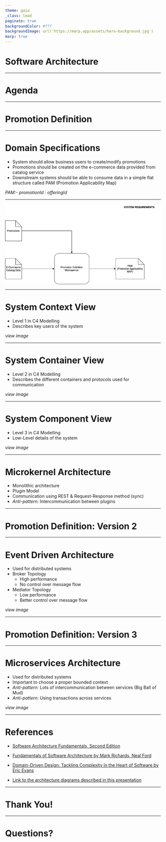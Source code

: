 ```yaml
---
theme: gaia
_class: lead
paginate: true
backgroundColor: #fff
backgroundImage: url('https://marp.app/assets/hero-background.jpg')
marp: true
---
```


# **Software Architecture**

---

# **Agenda**

---

<!-- _class: lead -->

# **Promotion Definition**

---

# **Domain Specifications**
+ System should allow business users to create/modify promotions
+ Promotions should be created on the e-commerce data provided from catalog service
+ Downstream systems should be able to consume data in a simple flat structure called PAM (Promotion Applicability Map)

*PAM:- promotionId : offeringId*

---

<!-- _class: lead -->

![System Requirements](./diagrams/System_Requirements.png)

---

# **System Context View**
+ Level 1 in C4 Modelling
+ Describes key users of the system

*view image*

---

# **System Container View**
+ Level 2 in C4 Modelling
+ Describes the different containers and protocols used for communication

*view image*

---

# **System Component View**
+ Level 3 in C4 Modelling
+ Low-Level details of the system

*view image*

---

# **Microkernel Architecture**
+ Monolithic architecture
+ Plugin Model
+ Communication using REST & Request-Response method (sync)
+ *Anti-pattern:* Intercommunication between plugins 

---

<!-- _class: lead -->

# **Promotion Definition: Version 2**

---

# **Event Driven Architecture**
+ Used for distributed systems
+ Broker Topology
  + High performance
  + No control over message flow
+ Mediator Topology
  + Low performance
  + Better control over message flow

*view image*

--- 

<!-- _class: lead -->

# **Promotion Definition: Version 3**

---

# **Microservices Architecture**
+ Used for distributed systems
+ Important to choose a proper bounded context
+ *Anti-pattern:* Lots of intercommunication between services (Big Ball of Mud)
+ *Anti-pattern:* Using transactions across services

*view image*

--- 

# **References**
+ [Software Architecture Fundamentals, Second Edition](https://learning.oreilly.com/videos/software-architecture-fundamentals/9781491998991)

+ [Fundamentals of Software Architecture
by Mark Richards, Neal Ford](https://www.thoughtworks.com/books/fundamentals-of-software-architecture)

+ [Domain-Driven Design: Tackling Complexity in the Heart of Software by Eric Evans](https://www.amazon.in/Domain-Driven-Design-Tackling-Complexity-Software/dp/0321125215)

+ [Link to the architecture diagrams described in this presentation](https://viewer.diagrams.net/?highlight=0000ff&edit=_blank&layers=1&nav=1&page-id=tcfmppqzrx8z4kP85BXP&title=pd-c4-context.drawio#R%3Cmxfile%3E%3Cdiagram%20id%3D%22Zpag0s_HKcgHc7mQ2Ff8%22%20name%3D%22System%20Requirements%22%3E7VjZctMwFP2azMBDGNlOszymiVlmGlpImbaPiqXYamTJyMrWr0eyJe%2BllCEwQJ8s3XO1nXvvseyeN4sP7wRMogVHmPZcgA49b95zXccZD9VDW465ZTQCuSEUBBmn0rAkD9gYrduWIJzWHCXnVJKkbgw4YziQNRsUgu%2FrbmtO66smMMQtwzKAtG29IUhGuXV8Bkr7e0zCyK7sAIPE0DobQxpBxPcVk%2Bf3vJngXOat%2BDDDVJNX8PIQ38ROmt746B6%2FveTo6pj088nePmdIcQSBmfzpqR%2FieDlyPoGHrxfL22CCNsPFRd9xzdnk0RKGkeLPdLmQEQ85g9QvreeCbxnCelqgeqXPBeeJMjrKeI%2BlPJpkgFvJlSmSMTVovqZeqBGjJw5o%2FFK%2BFQH%2BzqlMwCQUIZbfO71ThFHlP%2BYxluKoBgpMoSS7%2Bu6gScSw8CvJVg3D9zO4N7vcQbo1K10JHnNJOFPmOV4TRkxnQQLBUyx2RJ27GbAyHJrbfUQkXiYwI2ivarqL%2Bh0WEh9%2Bgvw2V2YWzzPHMTLh2frfl0XnWOmIqgVnK%2FGX8zv%2BE6mtOBTHWzM%2B69zpzpsz250fquD8aHqnLonRD5YE6I7y76mIUasieu6Qqu2eq%2FmhfklEUKRm%2F8OvW62851u51qG2XdUKzTMbmSaQ1bLAOgacctHzpvp04eqVOrjaNLCP19kU6nXDZH8NY0KPuWuE6Q5LEsAKnmbJoFHHTQ5VIF9UI4yLGNIKtjc1oMEByFMAUJVbWPTVngPCwvZIVbSyDykJWY4FKjmwqGBEZS8zswK7lwyRArJ0reayszKco3suUH3FYuAKBpswK4l%2Bgy13MM6JcgcT0ziznCGSJhQavgijxK60phzKxvLNsPn9GY9jrJPZBTMoIeWhVkOo459HVKVWHlQb6EaVq%2Fd0opuMS%2Fy0IJZnvNzKfK%2BZHUGxudSsyKxE3wBdwYb6eYX308jppKGm3llLTcddYgpOJaZWzv%2Bti8Lkb1DFyaOq%2BAxtK%2BWtVDgXPCJyaiIYJxnoeQMdkkL1mkh9koYS1rGWGNbgph66T0uidXlEFWtwUxhrYJc2WoduebToEwoJKiIJKjpph3dJZcFKQy1bUlncFtP%2FWBmL6%2BOfU0bnpT5f6rOrPqcLmwgrYY2vqt940yShKmgrQnUtqc%2B86dXr9pD%2FqbqHzc%2FIjouPMzhVfR9WbBPd8enu%2FGIMRgHae2TS8Zm%2BvFte%2Byq24LP%2F6cuHz%2F7C%2F3i9bIVDZ26d8lQKvsGzPA%2Fn5gq8JpQ2TC22Nc8qT%2BjUADFBiD4W4%2FqlS9euvaQ5J4vaoB61UVuTi%2F%2BB1aB5z4%2BZ6pZ%2F3DKs8t%2FS878B%3C%2Fdiagram%3E%3Cdiagram%20id%3D%22KKYjf8j0FIZWsQQJv1xd%22%20name%3D%22System%20Context%20View%22%3E1VjbcpswEP0az7QPyXDxrY81di5t03rGbpM8KiCDGsEyQo7tfn1XIG4GZ9ypL0leIi3LIp2ze1Zyx3bC9bUgcXAHHuUdy%2FDWHXvcsSzTHPbxn7JsMstgYGQGXzBPO5WGGftDtTF3WzKPJjVHCcAli%2BtGF6KIurJmI0LAqu62AF7%2Fakx82jDMXMKb1nvmySCzDntGab%2BhzA%2FyL5uGfhKS3FkbkoB4sKqY7EnHdgSAzEbh2qFcgZfjkr13teNpsTBBI7nPC08%2Fv4TX8cbh%2Fasv949fmWTMvfik1yY3%2BYaph%2FvXUxAyAB8iwieldSRgGXlURTVwVvp8A4jRaKLxN5Vyo8kkSwloCmTI9VNcsNg8VCePKthlL5%2BO1zp4NtvoWbZWtcCdEGhTAkvh0lf2nacSET6Vr%2FgNC6IwwymEFNeD7wnKiWQv9XUQnWp%2B4VeygQNNyD%2BQo%2BO%2BEL7UX5oKCEEyiNA8pgsWMT25Y66AhIoXhtveprQkTAG%2BCpiks5ik%2BKywauvk6G9SIen6dZibsOgXbFunvK55Oy%2FmVVlBZq4DQbV68rI6OJT2OfL8gPlq7ZmvO4g5Tb5ajXwdLRMW0SRB60%2FMzgYJFbBUxjHU3W%2FkifIpJFlm2%2BMnkBJCdCCc%2BcrgIngYyh5x5Tki7rOfMuUAB5GGtRfpXyXoZ%2F2uVMyNEinguZBzq7BUIhjG0LhStC8Y522RCzVXTh5JgiJR8EmstheufdUSLxkkg0uG%2FSm5XCbpwg9QYuZWiRXlVCkxu6XC7GMVWLfBvSsokdi6MRp4bMHU0IhzAUsauYBgyHr91FmJIKJbhGhTIzO2aQ%2BZ56Ul3aZ99TI%2FBDfDLW76e8qfdSxyhg1yHBDYJwyHSMLBx9HsEL2jQcQh0NzqJb1eE8xuC5j9Y4GZL6iCptJkFPoLF8KQKiHH8y4iu0eK75%2B6gibsD3lKQ6lEjYFFMt1bb9TpjVUsbEBJ1osO1Mi3M9luy%2BQ2mTlaJhcN800cWK1Tnlj3PbKe9QhgNs%2Bst9HFTGZyUz2%2BTiIfjwY4%2BDD9Mfv49nRnYNRz3%2FrUkvttwjPoHQvb%2Fg7hmX6%2By76H91vG6T6t9W3rTn8Le9uwmtgbp9Qdc%2FAq9uqYq7rozXw%2Bfffo9wZ19LvdFvRPq%2Fpnub7tUv3BCVXfeh8Xv%2BbNb3LhlIehNt1%2F63rfNc6t91bzTjV7nM0nSnCcH9%2Fnk4c5jn7dTu73kJxz3KUWEMm8Rs0DUNTv1ilqufMW14X%2FvPTitPxlNn1W%2BX3bnvwF%3C%2Fdiagram%3E%3Cdiagram%20id%3D%22rbJYjtm9TBNYpmV8c1C5%22%20name%3D%22System%20Container%20View%22%3E7VxZd5s6EP41Pqf3wRx28KPXLE0Tt063%2B9KDQcZqATkgN3Z%2B%2FZXYDEheUgfj9MYvhkEIMcs3mtGIltL3VxehtZh%2FQA7wWrLorFrKoCXLsqjo5I9S1gnFMMSE4IbQSUjShjCBTyAlZs2W0AFRqSFGyMNwUSbaKAiAjUs0KwzRY7nZDHnlpy4sFzCEiW15LPUrdPA8oZqauKFfAujOsydLYnrFt7LGKSGaWw56LJCUYUvphwjh5Mhf9YFHmZfz5eZiPbzuBnd3%2F4rX1qALryzYTjobPeeW%2FBVCEOA%2F7vpz5%2B7m4sclBjZ4eFQ%2Fyg%2FX38S23En6%2Fm15y5Rh6cvidcbBEC0DB9BexJbSe5xDDCYLy6ZXH4nOENoc%2Bx45k8ih5UE3IMc2GSoICcGxonl8M706g57XRx4iFwYBCkgXvfT5IMRgVZHYnteVchkQ5QXIBzhck%2FvSXtRUaqna5vr4uFECPZPsvKAAeqYZVqp4bt71hrnkIOUvn9fQ73SW728mD7%2Bf7sXB4Onmy4d2W1IYXk%2B%2BT%2B6HHwitf3d73726HX4ix1%2Buhl8ZIRDu4DKnIxyiX6DCTQ6DGYlQXkNiIN30gg8dhz6GK9qy8GcowJN0UFJdktMrojNYyeXSLEpOqU1wOiMO4BCQSU9RiOfIRYHlDTfUCuM2bW4QWqQS%2FAkwXqeIaS0xKss3eSZ90B8wlwwWLUMb7HorNUVjK3QB3tVQ44srBJ6F4e%2Fy8I5hPhehJKMJ5pdQCwROl3qijU0RygjS94j7b0JSfF6dSlI7h1nAt3GIfIQhCiJC%2F3xFvSpylkRE232MtN%2FH1AU8cqfiMzQWeSRFY5GnNpcha00oP%2BFhuP5G7xe07PR72l18MliVztbFszEIIXl56mkS4gripC9DS0%2B%2FZ88hx5uu6EnWU%2B0WpR2IfbLaJPaZr0n6TciMyzXlSJHFtxLAt9aFBgsEAxwVeh5TwgY7FM0sYYdmVmbjlfayoe5qTw6SEWyUJ3%2BVP9enzmvSJy6anI2SHetpT6Jk1fa6qtavZJJ0VlomkNn7a1a0Yx3QSRRNVZXTo1k232xM0SSjomraq9Y06VjHedRch5N4Ook089DO9qwognYpustmqQVgOdv5K5%2BrWyKe84IPyawXPnbykBeuEvIAzGAA05MP0A5RBMLfkIhFFt91x1fRP4y%2BnmUQq8qNB7ENWXaO0yKJ4o7H6Q0OmHIRCTa4wMcCenJyzDdZfOA37JwI83cOs7T6oHs4zTS36KpQkssm5IclXWghrFPE%2BFck6W76H98bLaygpG9ZQ9ppO4o1pksaSPJiRf7iO8X42mNqD%2FSqynvEwMLWzCP%2BIn0Uee3kaeUREHLyAhm5ov8FPS1m7Mm7aZKpjpRt6f1q6h5TY%2Bh51hR4YxQlaMXJ9N9UGkwRxsjnrQ2Ql7Fh4N7HRtbWs5R%2FYmSSxCwBJOeF8XfiH%2B1pbi1oG3%2Fl0oVFwbUXsjAHqyubDqG3CJMD4nbR0vnh5HytBxW1CihKGk1HVXFR1zmwaApaXcCoNAuMzwPF2jGrcyhmNZvlZldMx8tptJwysuRYgDCFbqzrQqL2i%2BTOknwqgKAqpjEaEDrpxIGgZGyqbirD7j6w2Gr9fDRhMKEum5TM6kzFYCxSlViLzCoSXj4EeTPHaub7kLCxSWuUOWtOb9b4R%2FUSlbhBk0WB9ZAntUeRke1V0J5gFNIYrBirDQMXBnFgNr6bHBmXnYzhhq6VGG4YMofhksqpdDBeYEbCR8CGZyRZaHVsqHb2WZ3tSHquKWFTKaurrncq6lZHipdBgGG7j3wfhPY2DHiVtq%2BJUsOWz9am7Y2mp5b9y435207DdBo2h%2B70nayaNK6WyVBE4lg2x5r4DxtT3wKk%2FtwaUG9x49CP6z6L0uM70L1%2BN46ee%2Fm7FBz6LP6RJvHDutEiqU%2BlUGBlJzO4otrVS8czmGNMC1u7VBryyHYCVYAk0J1BooWhYJMnyiM65SB%2FlE4MbuQRuIza09AKnIiuK47opGYUUK60JdkUFoFblx5W42Jd1QSZ4%2FVNVhMz2otrIjujO%2FOc0CfgwOgtIfSyCSEf%2BChcR%2FFkb6uN1l1CLFWtg1NDXFvKaHvZQTncQRF2QzD5eMMo1V5p7wVPVh32FR3HptgbjmSOxK2nZQiE6MGLg66pFdUpPEUx8xTfbnRTDKGm5ZAdy6yvCeBo0juxxDeQqw3k6kp8V%2BrMTp755ttAs5WN%2BUkSY8r7gsymqsF3FHmfU5585zB37Szi5eR8KyAzaZ%2Fw6gfdJxYJESZ%2B3wnJgMO31FzisDhL%2BqoiKJxZulLXLD3bE1PczFQQVFXS7PalEBCfZE3jBtRs0vwDaa31WhqVIzXgKMXgArs9MMNbZVJGcrVOoVRWL%2FKal4JQTE4EL9c2r2AXpkhk6cIsetwpjcM3iT1bbrUJoBK78nZraKcUgMzmq%2F9uAVTCI4WzUe%2B0Amhkn95zks2tw8uG6p5GiOwsosYKQrZE0NDzWCzVH1OqKEbyDumNG914bua6Wl2YPafWzLXMpq4v%2BmNCoOtXNFV4yFwoStrm4XKULlSm9P%2FpdEjSOkKn%2BCtJV1c73BSmJvBiHLU2LOIsTHfpTu93yyj2COLl%2Ff2YXav8KzyDIVcTZ1yZSLz99%2FV5B7bY8Hpyd0soqWCIAQFOVe9fIRFdr%2Byp77C%2BWuJtqq9NHAoLkFvLrydZ5fVe0TTxUYRSdqAuAWpiWYAST4B6TQIcTL7cdoYfZ8rT5f17Qxxdq727pqql9k62XnDixH1vzsRpx3b4E6Rfdo2yYF096nhAFO%2FEjzghOmcx4PAM6gGLqFsC9thgsy%2FzyIwJx5lvUxyJ7Awn7zn%2FME%2FJGkVOOhaiyIjXYyNhGdU7SckSJJm9cr4%2Fo3DM9SU%2BYsJViKYre15ms9wZ2D%2BnSmfH5oam7J%2F1rv2kbq5PYgkPuTu86nmWzLTligdUpQOr5fTnmxQ53XzXKwkJN19HU4b%2FAQ%3D%3D%3C%2Fdiagram%3E%3Cdiagram%20id%3D%22PuvBCMaWYR6RUDB_UIQX%22%20name%3D%22System%20Component%20View%20-%20V1%22%3E7VtZd9o6EP41nNM%2BwPGOeWQxLfdma0jTpi85xhZGrbEcWzSQX38lL2BLMjgNJsk95QVpbMvSzDeLZuSWOlyuP0V2uDhHLvBbiuSuW%2BqopSiybBrkj1I2GcXsSinFi6Cb0XaEKXwCGTG%2FbQVdEJduxAj5GIZlooOCADi4RLOjCD2Wb5sjv%2FzW0PYAR5g6ts9Tv0EXL1KqqUs7%2BmcAvUX%2BZlnKrizt%2FOaMEC9sFz0WSKrVUocRQjhtLddD4FPu5Xx5%2BqFrT7%2FOodWT0I%2FFdIPtcdhOBxs%2F55HtEiIQ4D8eevXPmXs2wyvpfhG3h8b16O7mvt1Nh%2F5t%2B6uMX9la8SZnYIRWgQvoIFJLHTwuIAbT0Hbo1UeCGUJb4KVPejJpuna8SO6lnTn0%2FSHyUUT6AQrIEwPbh15Aug5ZCSD0QfZ%2BEGGwZgR2YLXyVgQEvAAtAY425LlslBylGWy3cHwsYCC%2FZ1GQv55L285w522H3vGWNDL2PoPVypFZzbHyEO%2BbYrWhlHmtmzyvt0pU5PVW1V7Ca%2BGEVY7X07vpjXVOaMPL86vLC%2BvihrRvJ9Y38temTbJGwycTG8wi0vJo63wyvL7817q%2BsM7IHf3r4efJjTW8%2BXptcZIjLMVl8cQ4Qr8AI4I6GkEFBIn96mcXltB16WuEeCgjZo4CPM0mJTcmbq0s7rYiELcsELd6BGm7luK3ZQ1%2Bg5PFTBlbkztzktm9orSvIrREGKKAkEdgDgOYdc6hE6EYRL8h4aIifehfTeKPe%2FRQPqyHTfFZVRkTZgj4rAn4rPSaYrTMMZrwj9ebIVqGBNxk7S9i7Ml8hcxwWlN5TssiA2Y0xegavoJEIyFtzn2w7tM4iTAIBG7WHDm%2BHcfQSQyRHWGeXGA0WEP8vdC%2Bo%2Bako2e90TqzLklnk3cCss7vxU76lNHL%2B7vnkl7pwSsQQcIpKtWEmK4OuFwoV0euhC1oFTngMHAJJzyAD1kSHicFHOiimCGjRcC3MfxdXoMIG9kbrhCkOrJVeMawal0GXukys6eKkR47UI8ZiI1pUj5wAyVQ3S77z9HLe9%2BhjW0feYk19rFN%2FieBB%2BLMKL83e2EwwaUqndBePHxXYnD7%2FdzXFC0ehUPj396sbXCco7qUhwIowgvkocD2rR2VCR1295whFGYc%2FQkw3mRbOnuFEWM2RNaGEMfQL%2FvG5vRa5%2FX66%2BbLbVfp3dw%2BrPrh4OwxXFl6lV7XVtgXGXN9b3hC2g4gzAu896gJBmNptC6vCaIYpTHPaZ7Wc1Z4Qf2QExR63O5%2Bl9u0Mkk1naT%2B10k%2Bz0kK0wGvZLJzvO4gele8Vhm0ndLUX%2F6a3q42E%2FDwaOK2f%2FHb6uuaCJ3VaZYTmPp9kyxYn0nQnmIUgdTSb62%2BFXgwSHagV5fTF25AT7dPkhjl6%2BqCwEdk7rv6yxkulLb%2BqlokP9Pqv74WCTZCb0%2BL%2BDSD1SaR0RJETpUevU%2F90XtGzXDJbIjV2uvoz6vrgVIz1jnVxmHfJAt6MFiRjQLZLRDq15hglRVegcl5GvnMngH%2FCsVpBlQdzRDGaCmCvU%2FvHNjOLy%2BRcJ6nbinqPPkJctOYSjxLdefVNYVLfrfoDtmUxhKTAS%2BOvC2uScVKhpReScL15dqjJcoORHG3Ax0UxJ1V3Ki%2BaqpeUldZkOlWBdp6jER39TaW2dykydc4tIMSFIyHFUqyslt5tp2U7X2KX2%2F2QdGIUSEjkqlIitbbtXXp4%2B75PKd7AZD2M38bmXz6wvQaB8NcZHCZFGcHAliWEXQQrDWwmbysH4dpEZkix847c7imcBpk8xktMKbV5z6VhjJ23EBLADWHxK5FHYe8URm7Ns1TjROgkX%2Bf2Li4PYvswI1p1DFWiOkcB5QrbVkxOyHdvzcDQ1M1SjBUuzwMNZOHoXYEpyGEIe%2Bfc2DQAlSL1vJz8exgREwA%2FfHIOghhOmg7TpwJxa6shGsKVvqklFx7zBZNr2qiV1wDF8aV4N2S09lXYLqAYcaG6bKpjVXO6mX1PTHgfQboXPWvvtkmi3Fg4N0kzpdsK7MyYOp8ZbnFlgXTfmH%2BveQnsLSeEyqdBVhPHDqFQRilDeK00cq9X4IlijZxsrmpVNCGS89dJhOrm0ZH55TDMHjl0M3OEfYkQvXg3TaRI%2FYiMP1yxsHqoLwP2k4eEIcqz4kyDqyxIpC5%2FbSKQCd%2B8O%2BpAZzZcaPiY08O9Hjhqd1cUKJs0tGFx9cuPg2vCIFu4qnzqHJ1BZ3pxOm9Ww7GnVRjMnpZqIxgNNXsjkeEToZzISgpqmaYqtU%2FZGgqkVQTPk0J21B7nV7xVxK9IaihaHpHpLraEWR%2Ff3d54alj9Gn%2BNFh9tj4ve057T3j1Rv3aiAAsNcB%2FfVtjvq2pZIDeLds%2BQVTXnOMS4l8U17HZgZedMNidKkgzZrLR2nvIgHTYowJ%2FmsJuHS%2BjsM94HMwoVKDiNNWT7dG8HHRs0aNu9cRgj8ywZZiGqycyj8z%2FW95KuO66KFPFKDt63mrfJIvnP9IKyO4YyDQ%2Fgvc%2BE7eKIBPUWJ1byGM%2BTj2arX59A7vv%2FPTbLk%2FrEmNg2VxgXQOr64yBNU9rYPlzFJVnaqt0mT8TXf%2BscwRIYGzPkqEouEK6zmTl%2BqCl0%2F0RNc9xFgg2uUVlHJ3cE2i%2B6EOCY3xHIDzrJdqlVGxK39wJF%2BV9nHCp8J6vE6NpZpeN%2BGtHaV1uqKaMiBCqJ3BSzy3Bizcip0LlvqrO20alKTNQ%2BlPHZjJHBtWajo3Awd4Ubss8QvWE2feopc%2FjSCMd8aiA1zjAR8B2a3jG1%2FhaqCmXyUFF8D2Y8LuV53tM0t19f5kKcfcZq2r9Bw%3D%3D%3C%2Fdiagram%3E%3Cdiagram%20id%3D%22sw_DwP_p9699IqBz4qcr%22%20name%3D%22System%20Component%20View%20V2%22%3E7RxHc%2BJM9te4avcApRyOimQQWXDZUpZACSXCr98WIBskecznMfZM7epgup9aLfVL%2FVL7BeW8QytSQnsQ6Ib7gkD64QXlXxAEgVAC%2FOSQ4wUCUyR0gViRo19hb4CpczKuwGJY6uhGfDcwCQI3ccJ7oBb4vqEldzAlioL9%2FTAzcO%2FfGiqWUQFMNcWtQpeOntgXKIVDb%2FC24Vh28WYYut7xlGLwFRDbih7sb0Co8IJyURAkl5Z34Aw3x16BF83lBAfmN5PhYtuWbVvgTt3GZTLxnzzyuoTI8JNPTx0PFWw3c11RjntsnMDUPiQbCH6ZO1Pc9Iqw62KTY4HBKEh93chngV5Qdm87iTENFS2%2FuwdMA2B24rmgB4OmrsT2eWzeMR3X5QI3iEDfD3zwBKu4juWDrgaWYgA4e32%2FESXGoUSxD5YLv9IAcK8ReEYSHcFz11kaBZ9eGfeVIfdvXADD2BVo37AAjl6BypX1rNfJ39ALGlcM%2FwNsQ1%2BM7AoyP8L%2Bs5BNUvfIxukqsl%2Fl6BbXr9L25biGK7ierqYzYQBg3GggjYbCcAbai46wBD%2BNvAnGEy74MFaNQMvKW8LiMoyfdEALNJgJ1%2B7MBG42nwgV4gGsJvcUipMo2BolKjwiFjmNHKDFmOsNz9H1%2FDW1LHHPNGbgJ9PrR8HPojiB3VO8gdRQHK6h%2BFcIFzMLWtS4Q06HPfh4skN5TEKFcN2Qw9DBTnDtBlFiB1bgK67wBi0h7m1MPwjCKwU3RpIcr9uakibBPX0BCqOjfH3%2B3FnlnSZedPnD7U3%2B%2BNrTmXxzy0nuKnHsaBeg6LjF1Jfl5Gv4BN0AHoI00oxfqf7rZqxElpH8ahxVzwiR4SqJk91%2F3ZeLMVIRYykKvCBxAj8XS8N0fOfaGThaFMRGlDlg3Qj0L0bqxP%2F%2BhYKFP1awz5IeFC1tTkSN9NTtTQj9LH2JVhAN8FdViFzghUBlgbX%2FFmK%2FzQyAS5jG0BozoG5nIp6FaOxjIwBYmmHeNF3jcFUT9RojBtKbVMG3CurgJPJN%2B0Y9gd6bdso7b8qpXqkR9IdaDfQkI3IApnKqnoHP1mPoo3qsnk9u%2BACvMwavsIe13fUNUuDkMvIq8KXtEiNL7HVZ5vWpWyu%2BPBFdmggpTXTBQ2WiM6u%2BLvsh7qW4LuQo2aA9ndPZpDEaOVOlQf3MLvvjuyVZ5bJa%2FLzDZd%2BzWZK%2F3CxBWzMA8nwrt4H%2FMj1OISW%2Bx8iqHq%2F15sgnIZv%2BWXvzzcRc3d77c%2B3Nwhn4UFFD9YzwPSIEV330jt%2BYJkFkXEToVZwE33L8s6Epjaa%2FaWd%2BnzkEE%2FdyRGI19lCdHJH4szAOV3D3nYIEv%2Fxtjhv8qOf2s4JU9dyEBth1PCPS3hOlv1OECIh4TIQI6lm4Rv9HrTIYe1AUftQsg6suH5sCOwwYYwA6jwG7lsl3g%2BYiEthXVMOVgvgS7kB5NUiSwKvjfDcfySra1jrTuAg1viCoeb5qwotJTvNrtLJIkyCV%2BCWYAYIoSIRKQczbmV%2BzJNBtPBq63Dl7td7BynNNTSeIyaajBX7cTOOniiyG4ncSC9cEK9EnxSrrOYKocEQRasmjty95OqxALbFL8wwTe0Z%2Bft2CLkGZ4tk4VPw7PioG5pM24rMgM2AAjIQH8HN%2BEjrf219Xnd%2FF6l4xMXQnLt4D1nx51f3rAfjy9QX4faYucQ8OU5iIvhcvr2dWtyQPldD54wIDFqMBt2h2VnwNooihXxQfDFdi6pf%2BzffT56uGxy0tRJq2ceho%2BSewYXRpAIUZpPp%2FPMMLomN8Ni7fFdsnp27oUoAMp4kmXpEOgqjxrKjm02zCGk82iBMrMqbjfoWvPiR4jTa956UqR3yUtzlLIyuISA3RlVMaGc145%2F5HVxJFVeJn0o%2BiytZIlXooWVCqLrT19dSjKtRrcRIA5G5Unq5%2FL955IzXN%2BDL2FYVx8yIzV%2Fg9VUuUwVCKFHkAB9PpjnEnqhhBoQLzkap5l5Ue5J9nUZuk6SZ9e93TvibHjeHNOuHFnkZ8%2Bm%2Fb2njAYRcd%2FP%2Ft7Wnb27OcsSK8V%2BxeZFUCvnnvQqoRpKp39nvJnLcEziVoARMvv8zngE45K%2FPZQOLTPTr6QY8OreeL70nn4OV6l3IW5tF0DlFOT5bzQl%2BXzqln1geykZ9l1j%2BUwx4NQ5M%2FyWAEUWawkrp6lMFIuMxgpYmezWBVT%2FfdAo5pUbtRYsBqWdXj5VKRAWwDRT1PlXNXmC%2F0vHScfcFzGzEPbMXXvfCZfhZ0Twi4pkQOJms4qqxavq7i44cqpn48aohQv6cCvqnyqepFVehV2GOOd3GJPrQNPx0aVOLwUp1tOoec%2FOz5lUwBhQoIaOceGzC3L11EDPN8M%2Bcs2NFkD%2FVaVsCAazid28LcAi0p73Myx6xyOGVvFZw5Q9jOUh6AVjwDf%2FrCXmC8cH8e1JIn4rI9manIGtIR8bges%2By6RTvrKdtVl6K%2FXnTd1XKCa5rrSmA82zt0J4I4N4ZRjOpigkCrFYvya4JhidNihFuLxdbqWbNF12fETY%2FZ7l1nRrOQNeCPbH%2FuO%2FyBYdpzgCV26mUna0Xvt4bA672lNMQnM%2BlEMuPZZtxbddsmSUk23lVmK575xGX1zKAnaS2fBOaNOAIuCxvFJE%2FhKSJ2GdpOTRQiMtfbbgWpswB3RXixWOHxqscmqbieQFyGJwMI3Dwh%2FY6lnsAYUTfs1Qz89kSpC%2FAGBwuzR%2BCqMwIwguQ0m1jasxbfldI9gLD9nF1DjrDW1JGcO6S8ACaZiNEHR9hjrXzCttY2gNa2XdJTdyy2P7%2Bl111Eugkaw0AYgx%2Bf0nsndIwew60qe%2BNgoK3pTMIwMh7F2CRb2TEXtuURS%2FhBhEh9OTBRKqON9oA6wPGqD7kRNhptaTnJP2eXKrI81Xr7NEVW6hxeh%2FxWHx17mbfbGVpPBEPm2Yade0tqGsmKIGa7bGuaMj1ZrPTDDg2n0GAwCdch7S19szsi48Rscd2WsWF5sEeqS5WZmAcV28vdrt9GKKSfe3swpIjLEbu3bfs0zhxA91O0QlUzGwPRZPPhSz5NQ0eU0bXdPnUy1VT0g7N1%2FKF7WPWNhDmgOSo0qO3YyME6TvuCERJdF9G9lOoM3O5RYbLVRh6JOkNi%2B%2FlslzpJiOjHhddKRsRkLTI%2BQUotHOmdbL4L%2FLJMxXqTkJnBcGaDb4BUeqRoGE%2BeciRFu3mf27WPeqpzZjBg%2FIVOt4gJ2PDZoXgc472JCvG82TNbcJRxgOCtbLxETdttOaeZprKTATnZwT37JAksrXAOjmT6FF5AHbElGzRJsm1oDRNz72QfmI6ALoOu6Uks1IPUHe9kmNTF5hFJ49jeaPFytou2o%2FOboaOvjzWhPWGh8ZBjlfGEJhGEb%2BffHLiqNgRLZQJmxPGWRcyBrgJPUX2Sirv7%2FajFo8mxL%2Fu%2BuhJ7SHcRouOVZqa9npwrVabDHrgVmFXl8T0myNOVK6KjgDeOEg54kSUltJ2qLW4oAsXJro8tNwiNIGMynp37yHKRobDbApsIu9C7NgcNk0VmJDLYFwKqDbXMXMICJqPjHFvmygOKTDwARjzM9a4nqlF7aeIqgAnd1NonsgT5AyHW%2Bpg0o2Q%2BhE2J2mu0Gk0NU6GOcpYYLYfuQJmrbrE11V2MUquLAVa3j4tTPzhp65O0UHbBdqSommep6EAcdglzQa364Dus1IfSJdfe6IZPaFnq79kUCUY2gXq7yTIX0bm%2BZFATgds2u03ig%2BVj5LDnHFrA6OH1vrYB5MMDaqDoYKwEhGWLyEva3GABIYndZItSlIIg7fkaRk1N3mwkKl7IpoeYHDDh2GQn29ts2u%2Bs%2B4Z9oCM4bQPobpzlWMYJ5ExpZSpmg9g%2FptOY6Mv9bmTrJ1rmiSM%2B1w6OlgKZawdY7NGeHCJn%2BrD80QhVGhVtVtvI5uZAQgqLyvT4RMGAwqyQtchDhKzy6a1wKvUmS4oOJ5sN1OkoRATASgDPTc4zJ9ikh251LTGHnTmi72SjzfuhHs5yMbGSg2ZmMWWge0JdLrWVyPczmzhayjC3N8XeMGYkXtWk48Bbetl8M14i7TzeYyjpkNrYA2tGdWKjtdlGsaye5ovIjLoJYQH%2BWanBeqmNH9fxWM8nlhjDMiMFa%2Bmdwcr1zzseI7jibDtNxx7HPdEOLXsWGIY3KaxiitJkk66LGdPNInf19fZo9cjGY75opWD7k6bjjzl7FNWkqXuqlIPzD%2Ft7yMdzPdnlQ5EKHcPC5WuEqeo6sZ0TKaurPvwzjtDcnaN6niRWSIVDVUmkvtUnxH7EJ6yNaxZ33itS%2F3E%2FsmD0j2OVyDc5krUlydV4NAc8NDewzvEXFzhrCNTxLSO%2BhmH%2BttJgEnlLcRXnaWikGlx51imP9%2BvAa7Ng72ay1Fe3vHFNkeUpq8hS%2F4VgVJ7TQsCnQAhGv7Vx6N%2FVfNbQCLDNu7msDyIIH6bKvyLEUI0d1IcXQN9OkvygOJNTA3hSuo%2BdS4ZMBzBi1NTAG4GDmwccEPFcSgR%2BAWcHcUONFF%2BPG8CGEfMgt%2BjnWGnAYHs8BySeFOQrnc5A8SofYlSVDbEvqAysZcP%2FgcLA2nXX1AW%2Brxt%2FSjFXcy%2Fcpcz8TT%2B%2FFxL%2FMzVxpTQWqSm0qy%2BNfZYefuD%2FG3zlabvPHgeuPaWH%2FPqY3m%2FK0Gdl45syrKV%2F34AiSDlj%2F3COlSynwEpHgp58ZK5ayxYZeRDmj%2FR8nrYzEvcluBhV1Qy1B56fpRjqypQeCTb8AyXwT4%2BW1Fd3PFMHfLiP1ng4f56uIMsCTn0yeFI5ZFguAH9HUwB2UI43w65J5nc%2FGIaKIwFv2q3E0JcpH9RDoPv2b4guw9%2F%2BmxMq%2FBc%3D%3C%2Fdiagram%3E%3Cdiagram%20id%3D%22tcfmppqzrx8z4kP85BXP%22%20name%3D%22System%20Component%20View%20V3%22%3E7VxZd7JIE%2F41OWfmIjnsyyWIuCvu6M0cdlA22Vx%2B%2FdetkCiQiW8mJvOe%2BbiIdNE03VVPVXVVQZ7whndoRUpoDwLdcJ8wRD884cIThqEoQ4EfSDnmFIZGLhQrcvSc9kaYOicjJxbdUkc34puOSRC4iRPeErXA9w0tuaEpURTsb7uZgXv71FCxjAphqilulbp09MS%2BUBkSeaO3DceyiyejSH7FU4rOOSG2FT3YX5Hw5hPeiIIguZx5h4bhQu4VfOG2E0Y%2Bah2fPs0SxzRNzF0%2BXwYTf%2BWW1yVEhp987dBEPnamuGnOsHyxybHgYBSkvm7AUdAnnN%2FbTmJMQ0WDV%2FcANIBmJ56bXzYd120EbhCBth%2F4oBOfP8GIEuNQkskHC0JfuQzwaQSekURHcF8%2BCl4IJocmXsh0%2FyZnjMhp9pWM2Zym5NCyXod%2BYx84yTn4C9zEfoWZyMfM1JXYfmV8DWcV17F80NQAG43ogaymbjn9qtxXnEYRtIbVBPkoXuNfzOsKLz9i%2FqN4TTO3zCZYsgprrIbXr5bry3lNVHg9XU1nzQGgNUYDaTRsDmfgfNFpLsHPMzwF4qFcMDFejcCZBc8GncZkNG1OFp1Gcwr6cJNGuzNrNmbzSbMiO8DU5FZAcRIFW6MkhHuUAorIAQ6Byy94jq7Dx9Qi4hYzZuAn03xS6KMEThG3An%2FGauxYnXLhj5I3WRGHoQOnmjeDKLEDK%2FAVt%2FlGLTHurU8%2FCMJcghsjSY75DkFJk%2BBWvoavc9DfQ9G5Shw72oUoOm7R5TItOJdP8B%2BsJ0gjzfibfvleJ1Eiy%2Fi78XCkXqCR4SqJk93O7sulQ32xy36Yf8ZL%2Fpn6af9MVzjHSZ2qoWoEXghsCVj6P%2BLrt3lntMxouuox0DqPQT2K0czHEAW76RCemq5xyPW%2B3gTEQB2TKvnachycRL46X0Ej9ELmLeGQ26Rz41g0fLBO%2BbpxdRdsvt12bhX3PdoE0XeaIKoeEVcSJ2sEXtDuNlT5E6TAgdrwqtklj0XQJSBdlpnfdR2TlAdiSwNhpYEufKgMdAbl67I%2Fj1O2gtOGkihuYAGiYLiJAn47vmXEiRP4cLfzm1kGii5t3Omajfu3Wga0GnBKUeAFOYPBuWYADfet35DbTDkgrbPDdQ7vcdyu2t1v2ckVtvXNnK6ur71jW%2F8FO0AUv9P%2B4vVI%2BJ4dIFoNfjv%2B8zQJIuOiQ6%2F61PQtx4fEP6TR9M%2FfRI9QtJRvoOrMVp0iFQr39RwnflSR0F%2FbpPwbFIn8LRSJrChS8xm4Hc%2BAq6tXpd9ThcjC8X7oi5hH8Zr6GRX6eVX4h3v6b1KFanDMp2AjBnZjgDqPAVzL4rtic5Fj6yuq4UpB7JyVBhfUIEkCrw75LuzJK9rWOsu4SOI9Ybh5PmoSdwmUeZ4HLGo5WCUzCEZAEAYRkVJ68Hrk11IOcp3oRS5XzmGpd7BgQezFCWL6xdECP35J44eqLIGTNxqL1qQB8e%2FMAqJ1UfwlVxKHin%2BDBWqXBuckyqtAn7UL3zmIYEv9AyPAcGCqYC4IRrBv5yTy59v9RQpmaATEpngamP3lgZdrFRwWMnO8cy2Qr8HlLYQ%2BROsd4Dw%2FjIvDS80SQkcpGqZzgHji8%2FkIdpLAYicHxYGJmu4TZ0SZDjBt0YsGnoiJugKDTfGMNPALQtAgflYjxddjmI4VMbABEX3IFbCpZ15CGCA9KIqhqBscYjRVwSHBVHFIPMxxVKP0AhkwP%2F8Ea8eFfN5wBIwAPKrQ%2BhDDcNDn%2BOxQIHhRLDxAtMI7kfO1fb5qeJWoe8TE0J34XfS%2Bki%2BzfwfU79RUwcJIlCFE%2FL2KSD3i3RLSK8WR%2Bw03WIwG4vPZ2QEDn5VXSS4OGEUrVZNL%2B2r%2B7PmosbWWFmIvtnHoaHAKfBhdToDjDlL9L8%2FwgugYn4OcdzX0wbU5tpRpJRH0pRrjFwp0k3ljXh4VmxR%2B4jqlEsSJFRnTcb%2BCqw8F%2FqH1rCLio8rcWRv5pojVCF05pZHxEu%2Fcv6AJVJX4kfJjmPKuuMbH0oWk6jKnXy%2B9akKs1ZAAAYbz0H%2B85%2B2utOYlvvR9ZWH8ctGZnP707isaQDIEztCiAOhgON0xblSVoBi8yX1kat6F0p34eZS0aZZ9Ya%2BPkuyrmkuQL3XKSzxM%2BNjv5toEgLCLDf6%2Fe3uYe3tUUoCkbzWgJq323b7rjtd4%2FmFV8K0SeEmeodTT3xYGQUMyIgesD%2BKhVCz8tYT204MzCwWzPsws0PW4%2BJ5qIVl2uuUi373VQqq0%2B6qUHR9cLcSq70F9GVg%2Fm%2BktQH4D8b8vfT8alUXe4ENUsj%2BJSrb8TiNDfA6VJPLDqPyvvq2F3fu61js4%2B568KlZ9XatxqdO9vWowNaLM0X6X2gJV0hymuov43io3Vk1df7ld%2Fpd5%2FnvL1Og7ovweG1tGComV9pH32lgaLdvY0kCPtrHVVPh1aVAwTMd38sZ7ylx9o%2Fn%2BN5UjAwRtinoeCsIrhAs9L53kn0gYvEMLHedByiMTYCVnh7I1yk%2FXIKq85%2Fs65Wf%2Fo%2B6v2Ax%2F2gZ8j%2F8rpnnPu6BFAecr6jPv5J5qazQ3ZZyianOuyODcpYmJ54pLw1nwo8ke6bWsgAPHcDq3m3MLnEmw3ZAb3ArSGXurkNyZwneW8gCcxTPwp9%2FcNzkv3J87teSJuGxPZiq2RnRMPK7HPL9usc56ynfVpeivF113tZyQmua6EujP9w7dSVOcG8MoxnUxwZDViseFNcXx1GkxIq3FYmv1rNmi63Pipsdt964zY3nEGghHvj%2F3HeHAce054BI%2F9bKTtWL3W6Mp6L2lNCQnM%2BlEc%2BPZZtxbddsmzUg22VVmK4H7xGH1zKAnaS2fBn5KHHHgiVFMCwyZYmKXY%2B3UxBEqc73ttil1FuCqiC4WKzJe9fgkFdcTpJGRyQABF09Yv2OppwWskBn2agZ%2Be6LUBXxDg4XZo0jVGQEaRTc0m1ras5bQldI9oPB9CNewQVlr5kjPHVpeAEMhEuzBae6JFhywrbUNYLZtl%2FbUHU%2Fsz0%2FpdReRboKTYdAcw5Ibo%2FdO%2BBg%2FhltV9sbBQFuzmUQQdDyKiUm2suNG2JZHPOUHESb15cDEmYw12gPmgMarPuJGxGi0ZeUETmeXKrI81Xr7NMVW6hxdh8JWHx17mbfbGVoPVgfn2Yafe0tmGslKU8x22dY0ZXayWOmHHR5OkcFgEq5D1lv6ZndEx4nZanRbxoYXgJNUlyo3MQ8qsZe7Xb%2BNMVgf5uFQRBGXI7B9tO3TOHOA3E%2FRClfNbAy8Gg%2B7L4U0DR1Rxtd2%2B9TJVFPRD87W8YfuYdU3Eu6AQ1ZoSNuxsYN1nPabRkh1XUz3UqYzcLtHhctWG3kk6hxN7OezXeokIaYfF14rGVGTtcj5FC21SKx3soUuzpuZSvQmITdD0cwGc0BUdqRohECfIJOi3bzf2LWPeqo3zGDA%2BQudbVET4PH5oXgck72JigiC2TNbaJQ1gMBb2XiJm7bbck4zTeUnA3qyQ3v2SWryrNJwSCzTp%2BgC6Ygt2WBpmm8ja5Saeyf7wHWa%2BDLomp7EIz1E3QlORkhdYh7RLEnsjZYgZ7toOzo%2FGTn6%2Blhrtic8Mh42eGU8YWkME9pwzoGrakOwVC7gRg3Bsqg5sFXgLqZPM3F3vx%2B1BDw59mXfV1diD%2BsuQny80sy015OhUeU6%2FKGxAqOqArknmvJ05Yr4KBCMo0QCLPK0hLdTtdUYisBw8utjyw1CI8i4TODnPrZcZDjqtjaTIb%2FQu3YDGSaLzEhk4BgCpo20TKhhAZexMeSWufKAIRMPAIiHud71RDVqL01SBbRmN7X2iSwh%2FqAZa31CmjGyEKKmxOw1Vo2mhqkwRzlLjJbDdpDMVbfEmukuRqnVJQDU7ePi1A9O2vokLZRdsB0pquZZKj4Qh13KXDCrPpiHlfpIumy0N7rhU1qW%2Bns%2BxYKRTeHebrKEKjrXlxxuYmjb5rdJfLB8gh72nEML7HoEva9tgPjIgBkoOugrAWXZYvKSNTdEQEliN9niDKNgWHu%2BRnFTkzcbiYkXsulhZgMEYnyyk%2B1tNu131n3DPrARmrYBdTfOIJdJCjtLWpmK2SD2j%2Bk0pvpyvxvZ%2BomVBepIzrWDo6VA59oBEXusJ4fYWT68cDRClcVFm9c2srk50IjC4zI7PjEokDDfzFr0IcJWcHgrnEq9yZJhw8lmg3Q6ChUBshKgc7PhmRNi0sO3upaYw84c03ey0Rb8UA9nUE2s5KCZWcwY%2BJ5Sl0ttJQr9zKaOljKEG06xN4w5SVA16Tjwll4234yXWBtm4g0lHTIbe2DNmE5stDbbKJbV03wRmVE3oSyAn5UarJfa%2BH4bT%2FR8aklwPDdSiJbeGaxc%2F%2BzxuKYrzrbTdOw1Gt8YhOIM8sIQyNuBV%2FalTM22lGBecOxRO587vq2u3UdWvs365Cbyx8I%2Bpiyb0hB3h33lF%2BrLAz047CugcSXBsAj7nsNUdZ3YhuLJ6r5R%2BHd8wXrzFfN3KSOBV6PCOu17WFCI4z8SFNZWnIor732H9vOB5L1VpEvHnwokiaoyvpuDGThaFMRFIgb5g5M68T%2F8%2BuFRulP%2Blg6vKco%2B7CtZTE3CSP4rCcVxqAxoBsfH4%2Bc7AvaP3NanvwCqr9n%2BbDmr%2BK81H%2BZZmJ90umR5Q1R%2BY%2BnuKmsp14qX%2F63Ep50uaL79t5xL97d%2FOoQ3%2Fwc%3D%3C%2Fdiagram%3E%3C%2Fmxfile%3E)

---

<!-- _class: lead -->

# **Thank You!**

--- 

<!-- _class: lead -->

# **Questions?**
